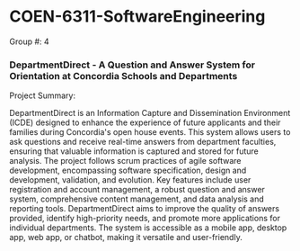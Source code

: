 # COEN-6311-SoftwareEngineering
Group #: 4

### DepartmentDirect - A Question and Answer System for Orientation at Concordia Schools and Departments

Project Summary:

DepartmentDirect is an Information Capture and Dissemination Environment (ICDE) designed to enhance the experience of future applicants and their families during Concordia's open house events. This system allows users to ask questions and receive real-time answers from department faculties, ensuring that valuable information is captured and stored for future analysis. The project follows scrum practices of agile software development, encompassing software specification, design and development, validation, and evolution. Key features include user registration and account management, a robust question and answer system, comprehensive content management, and data analysis and reporting tools. DepartmentDirect aims to improve the quality of answers provided, identify high-priority needs, and promote more applications for individual departments. The system is accessible as a mobile app, desktop app, web app, or chatbot, making it versatile and user-friendly.
